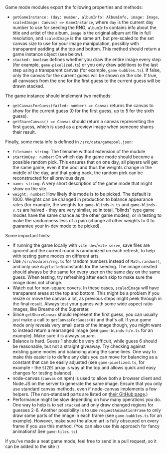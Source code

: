 Game mode modules export the following properties and methods:

* `getGameInstance: (day: number, albumInfo: AlbumInfo, image: Image, scaledImage: Canvas) => GameInstance`, where `day`
  is the current day number to use for seeding the RNG, `albumInfo` contains info about the title and artist of the
  album, `image` is the original album art file in full resolution, and `scaledImage` is the same art, but pre-scaled to
  the set canvas size to use for your image manipulation, possibly with transparent padding at the top and bottom. This
  method should return a game instance object (see below).
* `stacked: boolean` defines whether you draw the entire image every step (for example, `game-pixelized.ts`) or you only
  draw additions to the last step using a transparent canvas (for example, `game-bubbles.ts`). If false, only the canvas
  for the current guess will be shown on the site. If true, all canvases from the one for the first guess to the current
  guess will be drawn stacked.

The game instance should implement two methods:

* `getCanvasForGuess(failed: number) => Canvas` returns the canvas to show for the current guess (0 for the first guess,
  up to 5 for the sixth guess).
* `getShareCanvas() => Canvas` should return a canvas representing the first guess, which is used as a preview image
  when someone shares their result.

Finally, some meta info is defined in `/src/data/gamepool.json`:

* `filename: string`: The filename without extension of the module
* `startOnDay: number`: On which day the game mode should become a possible random pick. This ensures that on one day,
  all players will get the same game, even if the pool and thus the weights change in the middle of the day, and that
  going back, the random pick can be reconstructed for all previous days.
* `name: string`: A very short description of the game mode that might show on the site.
* `weight: number`: How likely this mode is to be picked. The default is 1000. Weights can be changed in production to
  balance appearance rates (for example, the weights for `game-blinds-h.ts` and `game-blinds-v.ts` are halved - they
  are very similar, so in total, "blinds" type game modes have the same chance as the other game modes), or in testing
  to make the randomness less of a pain (change all other weights to 0 to guarantee your in-dev mode to be picked).

Some important hints:

* If running the game locally with `vite dev`/`vite serve`, save files are ignored and the current round is randomized
  on each refresh, to help with testing game modes on different arts.
* Use `/src/modules/rng.ts` for random numbers instead of `Math.random()`, and only use `day`/`failed`/constants for the
  seeding. The image created should always be the same for every user on the same day on the same guess. When testing,
  try refreshing after each skip to make sure the image does not change.
* Watch out for non-square covers. In these cases, `scaledImage` will have transparent areas at the top and bottom. This
  might be a problem if you resize or move the canvas a lot, as previous steps might peek through in the final result.
  Always test your games with some wide aspect ratio images, like Dreams of the Superstar.
* Since `getShareCanvas` should represent the first guess, you can usually just make a call to `getCanvasForGuess(0)`
  and that's all. If your game mode only reveals very small parts of the image though, you might want to instead return
  a rearranged image (see `game-blinds-h/v.ts` for an example). Make sure it is always square.
* Balance is hard. Guess 1 should be very difficult, while guess 6 should be reasonable, but not a straight giveaway.
  Try checking against existing game modes and balancing along the same lines. One way to make this easier is to define
  any dials you can move for balancing as a constant that can be easily adjusted (see `game-pixelized.ts`, for example -
  the `SIZES` array is way at the top and allows quick and easy changes for testing balance).
* node-canvas (`canvas` on npm) is used to allow both a browser client and Node.JS on the server to generate the same
  image. Ensure that you only use standard canvas methods, even if node-canvas implements a few helpers. (The
  non-standard parts are listed on [their GitHub page](https://github.com/Automattic/node-canvas#non-standard-apis).)
* Performance might be slow depending on how many operations you do. One way to help is to set `stacked` and only draw
  changed regions for guesses 2-6. Another possibility is to use `requestAnimationFrame` to only draw some parts of the
  image in each frame (see `game-bubbles.ts` for an example). However, make sure the album art is fully obscured on
  every frame if you use this method. (You can also use this approach for fancy animations! See `game-tiles.ts`)

If you've made a neat game mode, feel free to send in a pull request, so it can be added to the site :)
